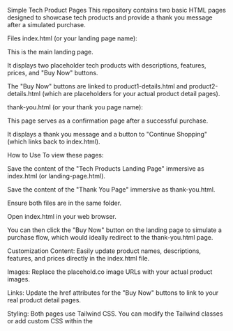 Simple Tech Product Pages
This repository contains two basic HTML pages designed to showcase tech products and provide a thank you message after a simulated purchase.

Files
index.html (or your landing page name):

This is the main landing page.

It displays two placeholder tech products with descriptions, features, prices, and "Buy Now" buttons.

The "Buy Now" buttons are linked to product1-details.html and product2-details.html (which are placeholders for your actual product detail pages).

thank-you.html (or your thank you page name):

This page serves as a confirmation page after a successful purchase.

It displays a thank you message and a button to "Continue Shopping" (which links back to index.html).

How to Use
To view these pages:

Save the content of the "Tech Products Landing Page" immersive as index.html (or landing-page.html).

Save the content of the "Thank You Page" immersive as thank-you.html.

Ensure both files are in the same folder.

Open index.html in your web browser.

You can then click the "Buy Now" button on the landing page to simulate a purchase flow, which would ideally redirect to the thank-you.html page.

Customization
Content: Easily update product names, descriptions, features, and prices directly in the index.html file.

Images: Replace the placehold.co image URLs with your actual product images.

Links: Update the href attributes for the "Buy Now" buttons to link to your real product detail pages.

Styling: Both pages use Tailwind CSS. You can modify the Tailwind classes or add custom CSS within the <style> tags to change the appearance.
